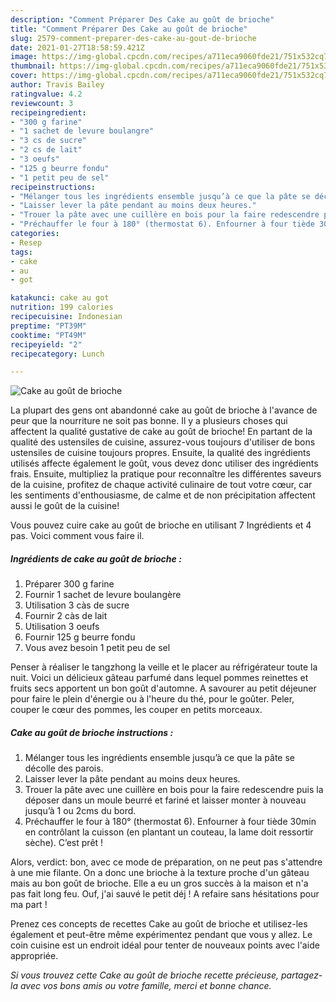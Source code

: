 ```yaml
---
description: "Comment Préparer Des Cake au goût de brioche"
title: "Comment Préparer Des Cake au goût de brioche"
slug: 2579-comment-preparer-des-cake-au-gout-de-brioche
date: 2021-01-27T18:58:59.421Z
image: https://img-global.cpcdn.com/recipes/a711eca9060fde21/751x532cq70/cake-au-gout-de-brioche-photo-principale-de-la-recette.jpg
thumbnail: https://img-global.cpcdn.com/recipes/a711eca9060fde21/751x532cq70/cake-au-gout-de-brioche-photo-principale-de-la-recette.jpg
cover: https://img-global.cpcdn.com/recipes/a711eca9060fde21/751x532cq70/cake-au-gout-de-brioche-photo-principale-de-la-recette.jpg
author: Travis Bailey
ratingvalue: 4.2
reviewcount: 3
recipeingredient:
- "300 g farine"
- "1 sachet de levure boulangre"
- "3 cs de sucre"
- "2 cs de lait"
- "3 oeufs"
- "125 g beurre fondu"
- "1 petit peu de sel"
recipeinstructions:
- "Mélanger tous les ingrédients ensemble jusqu’à ce que la pâte se décolle des parois."
- "Laisser lever la pâte pendant au moins deux heures."
- "Trouer la pâte avec une cuillère en bois pour la faire redescendre puis la déposer dans un moule beurré et fariné et laisser monter à nouveau jusqu’à 1 ou 2cms du bord."
- "Préchauffer le four à 180° (thermostat 6). Enfourner à four tiède 30min en contrôlant la cuisson (en plantant un couteau, la lame doit ressortir sèche). C’est prêt !"
categories:
- Resep
tags:
- cake
- au
- got

katakunci: cake au got 
nutrition: 199 calories
recipecuisine: Indonesian
preptime: "PT39M"
cooktime: "PT49M"
recipeyield: "2"
recipecategory: Lunch

---
```



![Cake au goût de brioche](https://img-global.cpcdn.com/recipes/a711eca9060fde21/751x532cq70/cake-au-gout-de-brioche-photo-principale-de-la-recette.jpg)

La plupart des gens ont abandonné cake au goût de brioche à l'avance de peur que la nourriture ne soit pas bonne. Il y a plusieurs choses qui affectent la qualité gustative de cake au goût de brioche! En partant de la qualité des ustensiles de cuisine, assurez-vous toujours d'utiliser de bons ustensiles de cuisine toujours propres. Ensuite, la qualité des ingrédients utilisés affecte également le goût, vous devez donc utiliser des ingrédients frais. Ensuite, multipliez la pratique pour reconnaître les différentes saveurs de la cuisine, profitez de chaque activité culinaire de tout votre cœur, car les sentiments d'enthousiasme, de calme et de non précipitation affectent aussi le goût de la cuisine!

<!--inarticleads1-->

Vous pouvez cuire cake au goût de brioche en utilisant 7 Ingrédients et 4 pas. Voici comment vous faire il.

##### Ingrédients de cake au goût de brioche :

1. Préparer 300 g farine
1. Fournir 1 sachet de levure boulangère
1. Utilisation 3 càs de sucre
1. Fournir 2 càs de lait
1. Utilisation 3 oeufs
1. Fournir 125 g beurre fondu
1. Vous avez besoin 1 petit peu de sel


Penser à réaliser le tangzhong la veille et le placer au réfrigérateur toute la nuit. Voici un délicieux gâteau parfumé dans lequel pommes reinettes et fruits secs apportent un bon goût d&#39;automne. A savourer au petit déjeuner pour faire le plein d&#39;énergie ou à l&#39;heure du thé, pour le goûter. Peler, couper le cœur des pommes, les couper en petits morceaux. 

<!--inarticleads2-->

##### Cake au goût de brioche instructions :

1. Mélanger tous les ingrédients ensemble jusqu’à ce que la pâte se décolle des parois.
1. Laisser lever la pâte pendant au moins deux heures.
1. Trouer la pâte avec une cuillère en bois pour la faire redescendre puis la déposer dans un moule beurré et fariné et laisser monter à nouveau jusqu’à 1 ou 2cms du bord.
1. Préchauffer le four à 180° (thermostat 6). Enfourner à four tiède 30min en contrôlant la cuisson (en plantant un couteau, la lame doit ressortir sèche). C’est prêt !


Alors, verdict: bon, avec ce mode de préparation, on ne peut pas s&#39;attendre à une mie filante. On a donc une brioche à la texture proche d&#39;un gâteau mais au bon goût de brioche. Elle a eu un gros succès à la maison et n&#39;a pas fait long feu. Ouf, j&#39;ai sauvé le petit déj ! A refaire sans hésitations pour ma part ! 

<!--inarticleads1-->

<p>
Prenez ces concepts de recettes Cake au goût de brioche et utilisez-les également et peut-être même expérimentez pendant que vous y allez. Le coin cuisine est un endroit idéal pour tenter de nouveaux points avec l'aide appropriée.
</p>

<p>
<i>Si vous trouvez cette Cake au goût de brioche recette précieuse, partagez-la avec vos bons amis ou votre famille, merci et bonne chance.</i>
</p>
